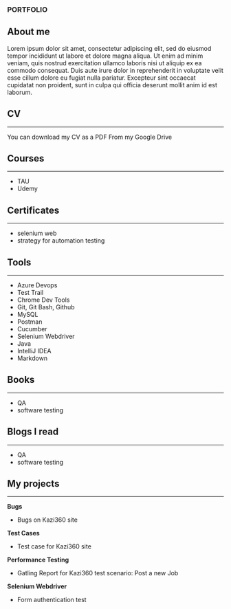 ### PORTFOLIO

## About me

Lorem ipsum dolor sit amet, consectetur adipiscing elit, sed do eiusmod tempor incididunt ut labore et dolore magna aliqua. Ut enim ad minim veniam, quis nostrud exercitation ullamco laboris nisi ut aliquip ex ea commodo consequat. Duis aute irure dolor in reprehenderit in voluptate velit esse cillum dolore eu fugiat nulla pariatur. Excepteur sint occaecat cupidatat non proident, sunt in culpa qui officia deserunt mollit anim id est laborum.

## CV
---------------------------------------------------------
You can download my CV as a PDF From my Google Drive

## Courses
--------------------------------------------------------
- TAU
- Udemy

## Certificates
---------------------------------------------------------
- selenium web
- strategy for automation testing

## Tools
--------------------------------------------------------
- Azure Devops
- Test Trail
- Chrome Dev Tools
- Git, Git Bash, Github
- MySQL
- Postman
- Cucumber
- Selenium Webdriver
- Java
- IntelliJ IDEA
- Markdown

## Books
---------------------------------------------------------
- QA 
- software testing

## Blogs l read
---------------------------------------------------------
- QA 
- software testing

## My projects
--------------------------------------------------------
**Bugs**
- Bugs on Kazi360 site

**Test Cases**
- Test case for Kazi360 site

**Performance Testing**
- Gatling Report for Kazi360 test scenario: Post a new Job

**Selenium Webdriver**
- Form authentication test